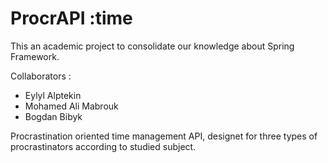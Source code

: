 # ProcrAPI :time
This an academic project to consolidate our knowledge about Spring Framework.

Collaborators :
- Eylyl Alptekin
- Mohamed Ali Mabrouk
- Bogdan Bibyk

Procrastination oriented time management API, designet for three types of procrastinators according to studied subject.